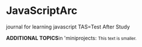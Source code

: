 # JavaScriptArc
journal for learning javascript 
TAS=Test After Study

**ADDITIONAL TOPICS**in 'miniprojects: <small>This text is smaller.</small>
